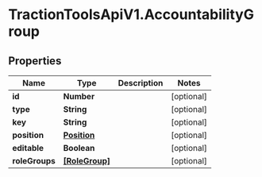 # TractionToolsApiV1.AccountabilityGroup

## Properties
Name | Type | Description | Notes
------------ | ------------- | ------------- | -------------
**id** | **Number** |  | [optional] 
**type** | **String** |  | [optional] 
**key** | **String** |  | [optional] 
**position** | [**Position**](Position.md) |  | [optional] 
**editable** | **Boolean** |  | [optional] 
**roleGroups** | [**[RoleGroup]**](RoleGroup.md) |  | [optional] 



